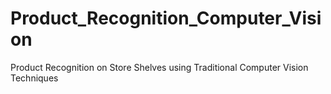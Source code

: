 # Product_Recognition_Computer_Vision
Product Recognition on Store Shelves using Traditional Computer Vision Techniques
